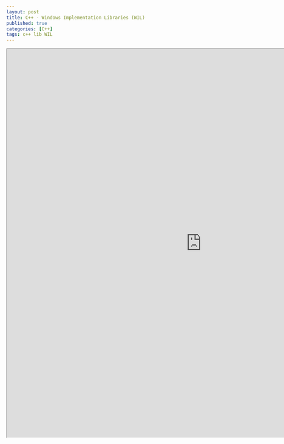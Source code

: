 ```yaml
---
layout: post
title: C++ - Windows Implementation Libraries (WIL)
published: true
categories: [C++]
tags: c++ lib WIL
---
```

<iframe width="1024" height="1024" src="https://docs.google.com/document/d/e/2PACX-1vS8LUYO1oANsTbLBYO2jexHf3fls530aS7SVzQ2Y0FjEIQFf07xQiUu8pm0S6_Z-0KTxGOFLkMyodxr/pub?embedded=true"></iframe>   
  